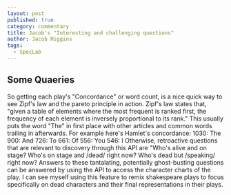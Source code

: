 ```yaml
---
layout: post
published: true
category: commentary
title: Jacob's "Interesting and challenging questions"
author: Jacob Higgins
tags:
  - SpecLab
---
```

## Some Quaeries

So getting each play's "Concordance" or word count, is a nice quick way to see Zipf's law and the pareto principle in action.
Zipf's law states that, "given a table of elements where the most frequent is ranked first, the frequency of each element is inversely proportional to its rank."
This usually puts the word "The" in first place with other articles and common words trailing in afterwards. 
For example here's Hamlet's concordance: 
1030: The
900: And
726: To
661: Of
556: You
546: I
Otherwise, retroactive questions that are relevant to discovery through this API are "Who's alive and on stage? Who's on stage and /dead/ right now? Who's dead but /speaking/ right now? Answers to these tantalating, potentially ghost-busting questions can be answered by using the API to access the character charts of the play. I can see myself using this feature to remix shakespeare plays to focus specifically on dead characters and their final representations in their plays. 